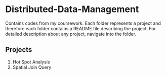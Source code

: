 # Distributed-Data-Management
Contains codes from my coursework. Each folder represents a project and therefore each folder contains a README file describing the project. For detailed description about any project, navigate into the folder.

## Projects
1. Hot Spot Analysis
2. Spatial Join Query
